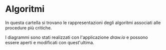 # Algoritmi

In questa cartella si trovano le rappresentazioni degli algoritmi associati
alle procedure più critiche.

I diagrammi sono stati realizzati con l'applicazione *draw.io* e possono
essere aperti e modificati con quest'ultima.
